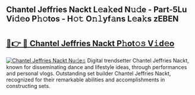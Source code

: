 ## Chantel Jeffries Nackt L𝚎a𝚔ed N𝚞𝚍e - Part-5Lu Vi𝚍𝚎o P𝚑𝚘tos - H𝚘𝚝 O𝚗𝚕yf𝚊ns L𝚎a𝚔s zEBEN

# <h2><a href="http://kf30ev4.oniu.top/?m=Chantel+Jeffries+Nackt">🔗👉 🔴 Chantel Jeffries Nackt P𝚑ot𝚘𝚜 V𝚒d𝚎o</a></h2>

[![Chantel Jeffries Nackt Nu𝚍e𝚜](https://i.imgur.com/0qMVB7G.gif)](http://kf30ev4.oniu.top/?m=Chantel+Jeffries+Nackt)
Digital trendsetter Chantel Jeffries Nackt, known for disseminating dance and lifestyle ideas, through performances and personal vlogs. Outstanding set builder Chantel Jeffries Nackt, recognized for their remarkable abilities and accomplishments in constructing sets.  
